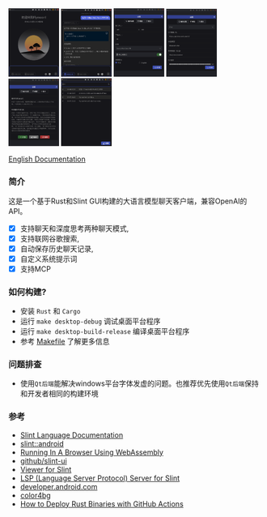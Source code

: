 <div style="display: flex, margin: 8px">
    <img src="./screenshot/0-cn.png" width="100"/>
    <img src="./screenshot/1-cn.png" width="100"/>
    <img src="./screenshot/2-cn.png" width="100"/>
    <img src="./screenshot/3-cn.png" width="100"/>
    <img src="./screenshot/4-cn.png" width="100"/>
    <img src="./screenshot/5-cn.png" width="100"/>
</div>

[English Documentation](./README.md)

### 简介
这是一个基于Rust和Slint GUI构建的大语言模型聊天客户端，兼容OpenAI的API。

- [x] 支持聊天和深度思考两种聊天模式,
- [x] 支持联网谷歌搜索,
- [x] 自动保存历史聊天记录,
- [x] 自定义系统提示词
- [x] 支持MCP

### 如何构建?
- 安装 `Rust` 和 `Cargo`
- 运行 `make desktop-debug` 调试桌面平台程序
- 运行 `make desktop-build-release` 编译桌面平台程序
- 参考 [Makefile](./Makefile) 了解更多信息

### 问题排查
- 使用`Qt后端`能解决windows平台字体发虚的问题。也推荐优先使用`Qt后端`保持和开发者相同的构建环境

### 参考
- [Slint Language Documentation](https://slint-ui.com/releases/1.0.0/docs/slint/)
- [slint::android](https://snapshots.slint.dev/master/docs/rust/slint/android/#building-and-deploying)
- [Running In A Browser Using WebAssembly](https://releases.slint.dev/1.7.0/docs/slint/src/quickstart/running_in_a_browser)
- [github/slint-ui](https://github.com/slint-ui/slint)
- [Viewer for Slint](https://github.com/slint-ui/slint/tree/master/tools/viewer)
- [LSP (Language Server Protocol) Server for Slint](https://github.com/slint-ui/slint/tree/master/tools/lsp)
- [developer.android.com](https://developer.android.com/guide)
- [color4bg](https://www.color4bg.com/zh-hans/)
- [How to Deploy Rust Binaries with GitHub Actions](https://dzfrias.dev/blog/deploy-rust-cross-platform-github-actions/)
